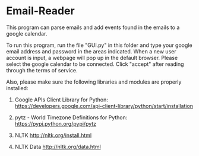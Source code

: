 Email-Reader
============
This program can parse emails and add events found in the emails to a google calendar.

To run this program, run the file "GUI.py" in this folder and type your google email address and password in the areas indicated.  When a new user account is input, a webpage will pop up in the default browser.  Please select the google calendar to be connected.  Click "accept" after reading through the terms of service.

Also, please make sure the following libraries and modules are properly installed:

1. Google APIs Client Library for Python: 
https://developers.google.com/api-client-library/python/start/installation

2. pytz - World Timezone Definitions for Python:
https://pypi.python.org/pypi/pytz

3. NLTK
http://nltk.org/install.html

4. NLTK Data
http://nltk.org/data.html

